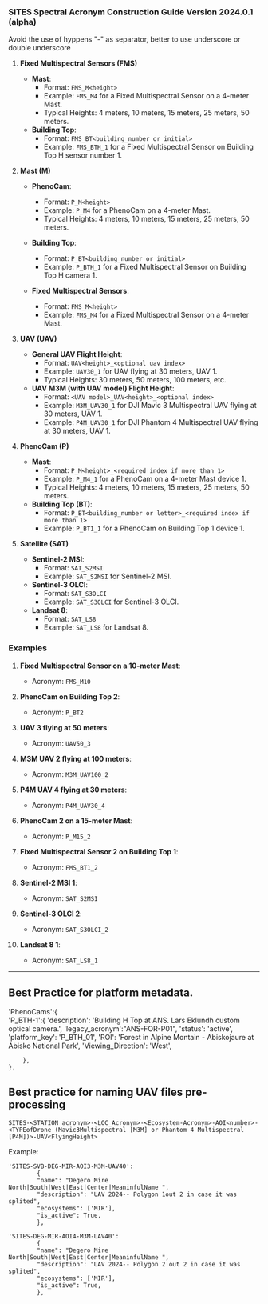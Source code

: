 ### SITES Spectral Acronym Construction Guide Version 2024.0.1 (alpha)
Avoid the use of hyppens "-" as separator, better to use underscore or double underscore 

1. **Fixed Multispectral Sensors (FMS)**
   - **Mast**:
     - Format: `FMS_M<height>`
     - Example: `FMS_M4` for a Fixed Multispectral Sensor on a 4-meter Mast.
     - Typical Heights: 4 meters, 10 meters, 15 meters, 25 meters, 50 meters.
   - **Building Top**:
     - Format: `FMS_BT<building_number or initial>`
     - Example: `FMS_BTH_1` for a Fixed Multispectral Sensor on Building Top H sensor number 1.

2. **Mast (M)**
   - **PhenoCam**:
     - Format: `P_M<height>`
     - Example: `P_M4` for a PhenoCam on a 4-meter Mast.
     - Typical Heights: 4 meters, 10 meters, 15 meters, 25 meters, 50 meters.
   - **Building Top**:
     - Format: `P_BT<building_number or initial>`
     - Example: `P_BTH_1` for a Fixed Multispectral Sensor on Building Top H camera 1.

   - **Fixed Multispectral Sensors**:
     - Format: `FMS_M<height>`
     - Example: `FMS_M4` for a Fixed Multispectral Sensor on a 4-meter Mast.

3. **UAV (UAV)**
   - **General UAV Flight Height**:
     - Format: `UAV<height>_<optional uav index>`
     - Example: `UAV30_1` for UAV flying at 30 meters, UAV 1.
     - Typical Heights: 30 meters, 50 meters, 100 meters, etc.
   - **UAV M3M (with UAV model) Flight Height**:
     - Format: `<UAV model>_UAV<height>_<optional index>`
     - Example: `M3M_UAV30_1` for DJI Mavic 3 Multispectral UAV flying at 30 meters, UAV 1.
     - Example: `P4M_UAV30_1` for DJI Phantom 4 Multispectral UAV flying at 30 meters, UAV 1.

4. **PhenoCam (P)**
   - **Mast**:
     - Format: `P_M<height>_<required index if more than 1>`
     - Example: `P_M4_1` for a PhenoCam on a 4-meter Mast device 1.
     - Typical Heights: 4 meters, 10 meters, 15 meters, 25 meters, 50 meters.
   - **Building Top (BT)**:
     - Format: `P_BT<building_number or letter>_<required index if more than 1>`
     - Example: `P_BT1_1` for a PhenoCam on Building Top 1 device 1.


6. **Satellite (SAT)**
   - **Sentinel-2 MSI**:
     - Format: `SAT_S2MSI`
     - Example: `SAT_S2MSI` for Sentinel-2 MSI.
   - **Sentinel-3 OLCI**:
     - Format: `SAT_S3OLCI`
     - Example: `SAT_S3OLCI` for Sentinel-3 OLCI.
   - **Landsat 8**:
     - Format: `SAT_LS8`
     - Example: `SAT_LS8` for Landsat 8.

### Examples

1. **Fixed Multispectral Sensor on a 10-meter Mast**:
   - Acronym: `FMS_M10`

2. **PhenoCam on Building Top 2**:
   - Acronym: `P_BT2`

3. **UAV 3 flying at 50 meters**:
   - Acronym: `UAV50_3`

4. **M3M UAV 2 flying at 100 meters**:
   - Acronym: `M3M_UAV100_2`

5. **P4M UAV 4 flying at 30 meters**:
   - Acronym: `P4M_UAV30_4`

6. **PhenoCam 2  on a 15-meter Mast**:
   - Acronym: `P_M15_2`

7. **Fixed Multispectral Sensor 2 on Building Top 1**:
   - Acronym: `FMS_BT1_2`

8. **Sentinel-2 MSI 1**:
   - Acronym: `SAT_S2MSI`

9. **Sentinel-3 OLCI 2**:
   - Acronym: `SAT_S3OLCI_2`

10. **Landsat 8 1**:
    - Acronym: `SAT_LS8_1`

---

## Best Practice for platform metadata.
'PhenoCams':{   
        'P_BTH-1':{
            'description': 'Building H Top at ANS. Lars Eklundh custom optical camera.', 
            'legacy_acronym':"ANS-FOR-P01", 
            'status': 'active',
            'platform_key': 'P_BTH_01',
            'ROI': 'Forest in Alpine Montain - Abiskojaure at Abisko National Park',
            'Viewing_Direction': 'West',
            
        }, 
    }, 

## Best practice for naming UAV files pre-processing

`SITES-<STATION acronym>-<LOC_Acronym>-<Ecosystem-Acronym>-AOI<number>-<TYPEofDrone (Mavic3Multispectral [M3M] or Phantom 4 Multispectral [P4M])>-UAV<FlyingHeight>`

Example:

```
'SITES-​SVB-​DEG-MIR-AOI3-M3M-UAV40':
        {
        "name": "Degero Mire North|South|West|East|Center|MeaninfulName ",
        "description": "UAV 2024-- Polygon 1out 2 in case it was splited",
        "ecosystems": ['MIR'],
        "is_active": True,        
        }, 

'SITES-DEG-MIR-AOI4-M3M-UAV40':
        {
        "name": "Degero Mire North|South|West|East|Center|MeaninfulName ",
        "description": "UAV 2024-- Polygon 2 out 2 in case it was splited",
        "ecosystems": ['MIR'],
        "is_active": True,        
        }, 
```